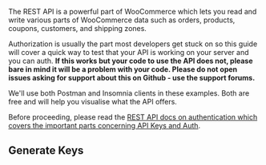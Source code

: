 The REST API is a powerful part of WooCommerce which lets you read and write various parts of WooCommerce data such as orders, products, coupons, customers, and shipping zones.

Authorization is usually the part most developers get stuck on so this guide will cover a quick way to test that your API is working on your server and you can auth. **If this works but your code to use the API does not, please bare in mind it will be a problem with your code. Please do not open issues asking for support about this on Github - use the support forums.**

We'll use both Postman and Insomnia clients in these examples. Both are free and will help you visualise what the API offers.

Before proceeding, please read the [REST API docs on authentication which covers the important parts concerning API Keys and Auth](https://woocommerce.github.io/woocommerce-rest-api-docs/#authentication).

## Generate Keys